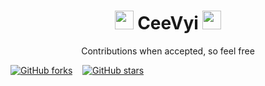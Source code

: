 <h1 align="center"><img src="https://upload-os-bbs.hoyolab.com/upload/2021/10/06/14057774/04ffc583f2c03ee84ab78e5483706f93_125129641351339660.gif" width="30px"> CeeVyi <img src="https://upload-bbs.mihoyo.com/upload/2022/04/24/9f2fd95523cca60843336d0aa14b225f_2127491934101263634.png" width="30px"></h1>
<p align="center">Contributions when accepted, so feel free</p>

[![GitHub forks](https://img.shields.io/github/forks/LogicSekai/CeeVyi-Bot?style=social)](https://github.com/LogicSekai/CeeVyi-Bot/network) &nbsp;&nbsp; [![GitHub stars](https://img.shields.io/github/stars/LogicSekai/CeeVyi-Bot?style=social)](https://github.com/LogicSekai/CeeVyi-Bot/stargazers)
